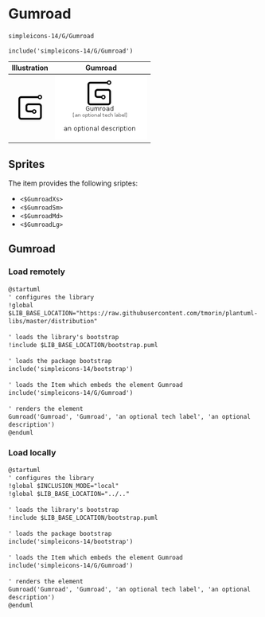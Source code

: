 # Gumroad


```text
simpleicons-14/G/Gumroad
```

```text
include('simpleicons-14/G/Gumroad')
```



| Illustration | Gumroad |
| :---: | :---: |
| ![illustration for Illustration](../../simpleicons-14/G/Gumroad.png) | ![illustration for Gumroad](../../simpleicons-14/G/Gumroad.Local.png) |



## Sprites
The item provides the following sriptes:

- `<$GumroadXs>`
- `<$GumroadSm>`
- `<$GumroadMd>`
- `<$GumroadLg>`





## Gumroad

### Load remotely
```plantuml
@startuml
' configures the library
!global $LIB_BASE_LOCATION="https://raw.githubusercontent.com/tmorin/plantuml-libs/master/distribution"

' loads the library's bootstrap
!include $LIB_BASE_LOCATION/bootstrap.puml

' loads the package bootstrap
include('simpleicons-14/bootstrap')

' loads the Item which embeds the element Gumroad
include('simpleicons-14/G/Gumroad')

' renders the element
Gumroad('Gumroad', 'Gumroad', 'an optional tech label', 'an optional description')
@enduml
```

### Load locally
```plantuml
@startuml
' configures the library
!global $INCLUSION_MODE="local"
!global $LIB_BASE_LOCATION="../.."

' loads the library's bootstrap
!include $LIB_BASE_LOCATION/bootstrap.puml

' loads the package bootstrap
include('simpleicons-14/bootstrap')

' loads the Item which embeds the element Gumroad
include('simpleicons-14/G/Gumroad')

' renders the element
Gumroad('Gumroad', 'Gumroad', 'an optional tech label', 'an optional description')
@enduml
```

